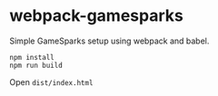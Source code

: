 # webpack-gamesparks
Simple GameSparks setup using webpack and babel.

```
npm install
npm run build
```

Open `dist/index.html`
